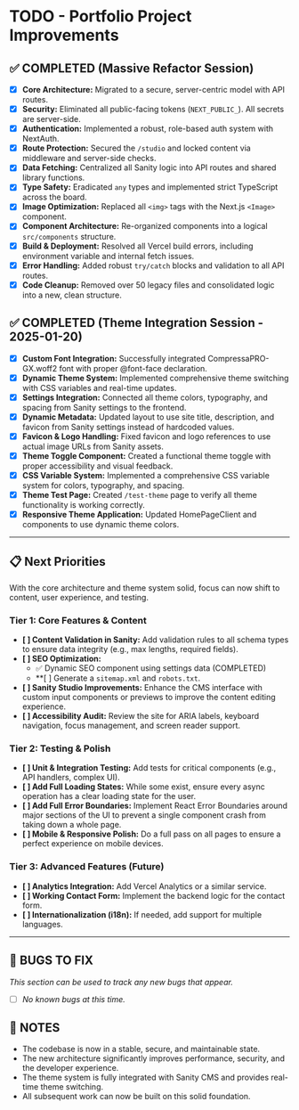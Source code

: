 # TODO - Portfolio Project Improvements

## ✅ COMPLETED (Massive Refactor Session)

- [x] **Core Architecture:** Migrated to a secure, server-centric model with API routes.
- [x] **Security:** Eliminated all public-facing tokens (`NEXT_PUBLIC_`). All secrets are server-side.
- [x] **Authentication:** Implemented a robust, role-based auth system with NextAuth.
- [x] **Route Protection:** Secured the `/studio` and locked content via middleware and server-side checks.
- [x] **Data Fetching:** Centralized all Sanity logic into API routes and shared library functions.
- [x] **Type Safety:** Eradicated `any` types and implemented strict TypeScript across the board.
- [x] **Image Optimization:** Replaced all `<img>` tags with the Next.js `<Image>` component.
- [x] **Component Architecture:** Re-organized components into a logical `src/components` structure.
- [x] **Build & Deployment:** Resolved all Vercel build errors, including environment variable and internal fetch issues.
- [x] **Error Handling:** Added robust `try/catch` blocks and validation to all API routes.
- [x] **Code Cleanup:** Removed over 50 legacy files and consolidated logic into a new, clean structure.

## ✅ COMPLETED (Theme Integration Session - 2025-01-20)

- [x] **Custom Font Integration:** Successfully integrated CompressaPRO-GX.woff2 font with proper @font-face declaration.
- [x] **Dynamic Theme System:** Implemented comprehensive theme switching with CSS variables and real-time updates.
- [x] **Settings Integration:** Connected all theme colors, typography, and spacing from Sanity settings to the frontend.
- [x] **Dynamic Metadata:** Updated layout to use site title, description, and favicon from Sanity settings instead of hardcoded values.
- [x] **Favicon & Logo Handling:** Fixed favicon and logo references to use actual image URLs from Sanity assets.
- [x] **Theme Toggle Component:** Created a functional theme toggle with proper accessibility and visual feedback.
- [x] **CSS Variable System:** Implemented a comprehensive CSS variable system for colors, typography, and spacing.
- [x] **Theme Test Page:** Created `/test-theme` page to verify all theme functionality is working correctly.
- [x] **Responsive Theme Application:** Updated HomePageClient and components to use dynamic theme colors.

---

## 📋 Next Priorities

With the core architecture and theme system solid, focus can now shift to content, user experience, and testing.

### Tier 1: Core Features & Content
-   **[ ] Content Validation in Sanity:** Add validation rules to all schema types to ensure data integrity (e.g., max lengths, required fields).
-   **[ ] SEO Optimization:**
    -   ✅ Dynamic SEO component using settings data (COMPLETED)
    -   **[ ] Generate a `sitemap.xml` and `robots.txt`.
-   **[ ] Sanity Studio Improvements:** Enhance the CMS interface with custom input components or previews to improve the content editing experience.
-   **[ ] Accessibility Audit:** Review the site for ARIA labels, keyboard navigation, focus management, and screen reader support.

### Tier 2: Testing & Polish
-   **[ ] Unit & Integration Testing:** Add tests for critical components (e.g., API handlers, complex UI).
-   **[ ] Add Full Loading States:** While some exist, ensure every async operation has a clear loading state for the user.
-   **[ ] Add Full Error Boundaries:** Implement React Error Boundaries around major sections of the UI to prevent a single component crash from taking down a whole page.
-   **[ ] Mobile & Responsive Polish:** Do a full pass on all pages to ensure a perfect experience on mobile devices.

### Tier 3: Advanced Features (Future)
-   **[ ] Analytics Integration:** Add Vercel Analytics or a similar service.
-   **[ ] Working Contact Form:** Implement the backend logic for the contact form.
-   **[ ] Internationalization (i18n):** If needed, add support for multiple languages.

---

## 🐛 BUGS TO FIX

*This section can be used to track any new bugs that appear.*
-   [ ] *No known bugs at this time.*

## 📝 NOTES

-   The codebase is now in a stable, secure, and maintainable state.
-   The new architecture significantly improves performance, security, and the developer experience.
-   The theme system is fully integrated with Sanity CMS and provides real-time theme switching.
-   All subsequent work can now be built on this solid foundation. 